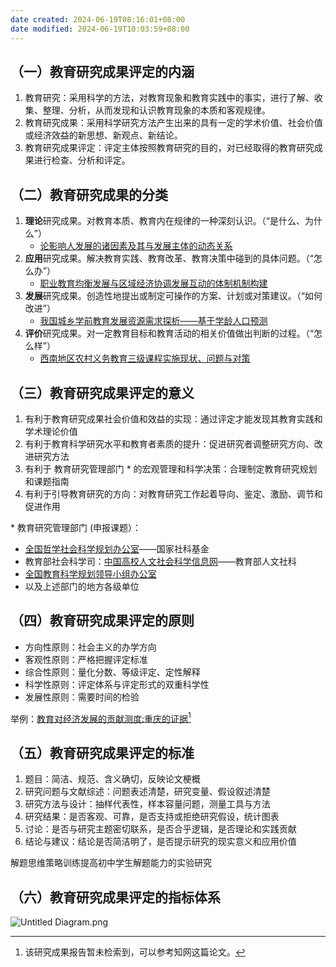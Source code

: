 ```yaml
---
date created: 2024-06-19T08:16:01+08:00
date modified: 2024-06-19T10:03:59+08:00
---
```


## （一）教育研究成果评定的内涵

1. 教育研究：采用科学的方法，对教育现象和教育实践中的事实，进行了解、收集、整理、分析，从而发现和认识教育现象的本质和客观规律。
2. 教育研究成果：采用科学研究方法产生出来的具有一定的学术价值、社会价值或经济效益的新思想、新观点、新结论。
3. 教育研究成果评定：评定主体按照教育研究的目的，对已经取得的教育研究成果进行检查、分析和评定。

## （二）教育研究成果的分类

1. **理论**研究成果。对教育本质、教育内在规律的一种深刻认识。（“是什么、为什么”）
	- [论影响人发展的诸因素及其与发展主体的动态关系](https://kns.cnki.net/kcms2/article/abstract?v=n93avYlexq8rCEmgTlY2DzGgMDso8YXw1V-qq6smEdGz-pVpTC8ERVdFHLGMYYygkPHWI--pnD0gEjvpXBtvkqCBlFiOuPuxUZIY3dhl7VAz3givhuCKiqi52k9zpp0jfEmXIKvUTpU=&uniplatform=NZKPT&language=CHS)
2. **应用**研究成果。解决教育实践、教育改革、教育决策中碰到的具体问题。（“怎么办”）
	- [职业教育均衡发展与区域经济协调发展互动的体制机制构建](https://kns.cnki.net/kcms2/article/abstract?v=n93avYlexq_PqiORoDyV_IyeKJ-MUfDIglEM8rNo8M0o7PMv6nXsKBgwNibnoYDUW5uM5a3qb-tkMrG1usyfOAdiLs9RKSMxnOkvJwm4J6ZEpAUuXwmQiiEYDKoZ41t94oaHNnvuOrA=&uniplatform=NZKPT&language=CHS)
3. **发展**研究成果。创造性地提出或制定可操作的方案、计划或对策建议。（“如何改进”）
	- [我国城乡学前教育发展资源需求探析——基于学龄人口预测](https://kns.cnki.net/kcms2/article/abstract?v=n93avYlexq99T5AyBXx2sohzCUzgGUmxZc-TQDuUL9ivAc_uYP-IYHoUlPzkiMqNc12QB1F4RO-yq4on7bdgcBS38vOFvP1yWVVVJTREV29zm5AT1UXrr5cd-Kar1Pan2yR80Vm3ikM=&uniplatform=NZKPT&language=CHS)
4. **评价**研究成果。对一定教育目标和教育活动的相关价值做出判断的过程。（“怎么样”）
	- [西南地区农村义务教育三级课程实施现状、问题与对策](https://kns.cnki.net/kcms2/article/abstract?v=n93avYlexq8vMv1GA-cICdv5_yOyc84HnhUDuNZc87D5KIVNHSNqUvHRqh_fDEf40K9a-rWgd7MoitxM0aYuiHzSedEmy5tLTK1yJBZ-_3w3evwwnRvlghlVei76LnHxgWjLSXoH3no=&uniplatform=NZKPT&language=CHS)

## （三）教育研究成果评定的意义

1. 有利于教育研究成果社会价值和效益的实现：通过评定才能发现其教育实践和学术理论价值
2. 有利于教育科学研究水平和教育者素质的提升：促进研究者调整研究方向、改进研究方法
3. 有利于 教育研究管理部门 * 的宏观管理和科学决策：合理制定教育研究规划和课题指南
4. 有利于引导教育研究的方向：对教育研究工作起着导向、鉴定、激励、调节和促进作用

\* 教育研究管理部门 (申报课题）：
- [全国哲学社会科学规划办公室](http://www.nopss.gov.cn/)——国家社科基金
- 教育部社会科学司：[中国高校人文社会科学信息网](https://www.sinoss.net/)——教育部人文社科
- [全国教育科学规划领导小组办公室](https://onsgep.moe.edu.cn/edoas2/website7/index.jsp)
- 以及上述部门的地方各级单位

## （四）教育研究成果评定的原则

- 方向性原则：社会主义的办学方向
- 客观性原则：严格把握评定标准
- 综合性原则：量化分数、等级评定、定性解释
- 科学性原则：评定体系与评定形式的双重科学性
- 发展性原则：需要时间的检验

举例：[教育对经济发展的贡献测度:重庆的证据](https://kns.cnki.net/kcms2/article/abstract?v=n93avYlexq8M-FppUqEzNdSGQCthrcHdaPRz8w7LnN0plonfKN0Jstt7Ohqr9QDaOxpoAFtXiXMqfxJGlGnzY5Sx3qARGC675_9TEuzcsFH2I4CFphjqCIGsaYwQSt5ZMK0AnYTkVhU=&uniplatform=NZKPT&language=CHS)[^1]

## （五）教育研究成果评定的标准

1. 题目：简洁、规范、含义确切，反映论文梗概
2. 研究问题与文献综述：问题表述清楚，研究变量、假设叙述清楚
3. 研究方法与设计：抽样代表性，样本容量问题，测量工具与方法
4. 研究结果：是否客观、可靠，是否支持或拒绝研究假设，统计图表
5. 讨论：是否与研究主题密切联系，是否合乎逻辑，是否理论和实践贡献
6. 结论与建议：结论是否简洁明了，是否提示研究的现实意义和应用价值

解题思维策略训练提高初中学生解题能力的实验研究

## （六）教育研究成果评定的指标体系

![Untitled Diagram.png](https://pictures-1323793543.cos.ap-nanjing.myqcloud.com/pics/Untitled%20Diagram.png)

[^1]: 该研究成果报告暂未检索到，可以参考知网这篇论文。